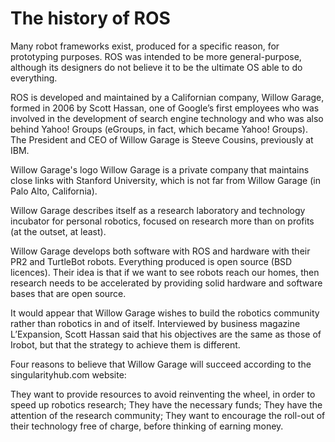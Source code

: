 # The history of ROS
Many robot frameworks exist, produced for a specific reason, for prototyping purposes. ROS was intended to be more general-purpose, although its designers do not believe it to be the ultimate OS able to do everything.

ROS is developed and maintained by a Californian company, Willow Garage, formed in 2006 by Scott Hassan, one of Google’s first employees who was involved in the development of search engine technology and who was also behind Yahoo! Groups (eGroups, in fact, which became Yahoo! Groups). The President and CEO of Willow Garage is Steeve Cousins, previously at IBM.

Willow Garage's logo
Willow Garage is a private company that maintains close links with Stanford University, which is not far from Willow Garage (in Palo Alto, California).

Willow Garage describes itself as a research laboratory and technology incubator for personal robotics, focused on research more than on profits (at the outset, at least).

Willow Garage develops both software with ROS and hardware with their PR2 and TurtleBot robots. Everything produced is open source (BSD licences). Their idea is that if we want to see robots reach our homes, then research needs to be accelerated by providing solid hardware and software bases that are open source.

It would appear that Willow Garage wishes to build the robotics community rather than robotics in and of itself. Interviewed by business magazine L’Expansion, Scott Hassan said that his objectives are the same as those of Irobot, but that the strategy to achieve them is different.

Four reasons to believe that Willow Garage will succeed according to the singularityhub.com website:

They want to provide resources to avoid reinventing the wheel, in order to speed up robotics research;
They have the necessary funds;
They have the attention of the research community;
They want to encourage the roll-out of their technology free of charge, before thinking of earning money.


